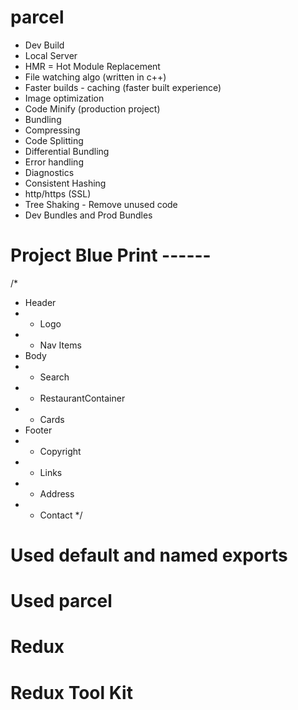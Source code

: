 # parcel
- Dev Build
- Local Server
- HMR = Hot Module Replacement
- File watching algo (written in c++)
- Faster builds - caching (faster built experience)
- Image optimization 
- Code Minify (production project)
- Bundling
- Compressing
- Code Splitting 
- Differential Bundling
- Error handling
- Diagnostics 
- Consistent Hashing
- http/https (SSL)
- Tree Shaking - Remove unused code
- Dev Bundles and Prod Bundles



# Project Blue Print ------

/*
 * Header
 *  - Logo
 *  - Nav Items
 * Body
 *  - Search
 *  - RestaurantContainer
 *    - Cards
 * Footer
 *  - Copyright
 *  - Links
 *  - Address
 *  - Contact
 */

# Used default and named exports 
# Used parcel 
# Redux 
# Redux Tool Kit